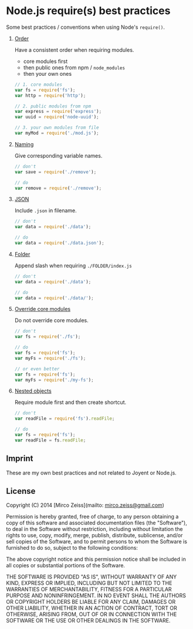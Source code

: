 
# Node.js require(s) best practices

Some best practices / conventions when using Node's `require()`.

1. [Order]()

    Have a consistent order when requiring modules.
  
      - core modules first
      - then public ones from npm / `node_modules`
      - then your own ones
      
    ```js
    // 1. core modules
    var fs = require('fs');
    var http = require('http');
    
    // 2. public modules from npm
    var express = require('express');
    var uuid = require('node-uuid');
    
    // 3. your own modules from file
    var myMod = require('./mod.js');
    ```
    
2. [Naming]()

    Give corresponding variable names.
    
    ```js
    // don't
    var save = require('./remove');
    
    // do
    var remove = require('./remove');
    ```
    
3. [JSON]()

    Include `.json` in filename.
    
    ```js
    // don't
    var data = require('./data');
    
    // do
    var data = require('./data.json');
    ```
    
4. [Folder]()

    Append slash when requiring `./FOLDER/index.js`
    
    ```js
    // don't
    var data = require('./data');
    
    // do
    var data = require('./data/');
    ```
    
5. [Override core modules]()

    Do not override core modules.
    
    ```js
    // don't
    var fs = require('./fs');
    
    // do
    var fs = require('fs');
    var myFs = require('./fs');
    
    // or even better
    var fs = require('fs');
    var myFs = require('./my-fs');
    ```
    
6. [Nested objects]()

    Require module first and then create shortcut.
    
    ```js
    // don't
    var readFile = require('fs').readFile;
    
    // do
    var fs = require('fs');
    var readFile = fs.readFile;
    ```

## Imprint

These are my own best practices and not related to Joyent or Node.js.

## License

Copyright (C) 2014 [Mirco Zeiss](mailto: mirco.zeiss@gmail.com)

Permission is hereby granted, free of charge, to any person obtaining a copy of this software and associated documentation files (the "Software"), to deal in the Software without restriction, including without limitation the rights to use, copy, modify, merge, publish, distribute, sublicense, and/or sell copies of the Software, and to permit persons to whom the Software is furnished to do so, subject to the following conditions:

The above copyright notice and this permission notice shall be included in all copies or substantial portions of the Software.

THE SOFTWARE IS PROVIDED "AS IS", WITHOUT WARRANTY OF ANY KIND, EXPRESS OR IMPLIED, INCLUDING BUT NOT LIMITED TO THE WARRANTIES OF MERCHANTABILITY, FITNESS FOR A PARTICULAR PURPOSE AND NONINFRINGEMENT. IN NO EVENT SHALL THE AUTHORS OR COPYRIGHT HOLDERS BE LIABLE FOR ANY CLAIM, DAMAGES OR OTHER LIABILITY, WHETHER IN AN ACTION OF CONTRACT, TORT OR OTHERWISE, ARISING FROM, OUT OF OR IN CONNECTION WITH THE SOFTWARE OR THE USE OR OTHER DEALINGS IN THE SOFTWARE.